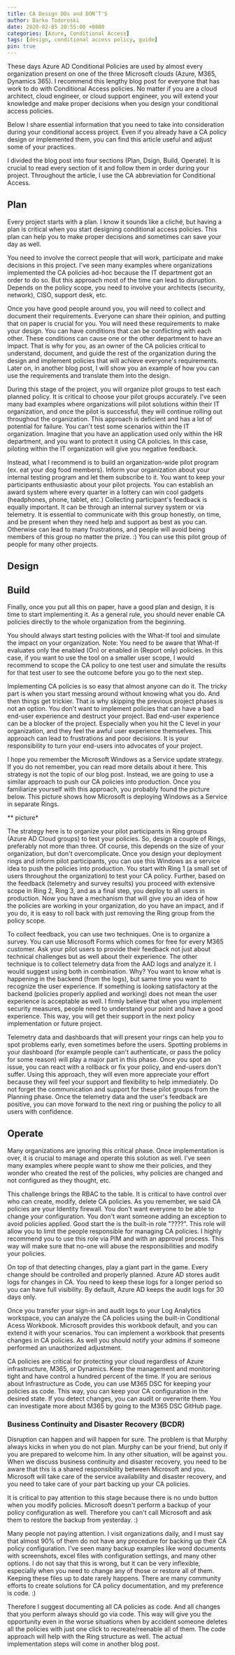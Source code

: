 ```yaml
---
title: CA Design DOs and DON’T'S
author: Darko Todoroski
date: 2020-02-05 20:55:00 +0800
categories: [Azure, Conditional Access]
tags: [design, conditional access policy, guide]
pin: true
---
```


These days Azure AD Conditional Policies are used by almost every organization present on one of the three Microsoft clouds (Azure, M365, Dynamics 365). I recommend this lengthy blog post for everyone that has work to do with Conditional Access policies. No matter if you are a cloud architect, cloud engineer, or cloud support engineer, you will extend your knowledge and make proper decisions when you design your conditional access policies.

Below I share essential information that you need to take into consideration during your conditional access project. Even if you already have a CA policy design or implemented them, you can find this article useful and adjust some of your practices.

I divided the blog post into four sections (Plan, Dsign, Build, Operate). It is crucial to read every section of it and follow them in order during your project. Throughout the article, I use the CA abbreviation for Conditional Access.

## Plan

Every project starts with a plan. I know it sounds like a cliché, but having a plan is critical when you start designing conditional access policies. This plan can help you to make proper decisions and sometimes can save your day as well.

You need to involve the correct people that will work, participate and make decisions in this project. I've seen many examples where organizations implemented the CA policies ad-hoc because the IT department got an order to do so. But this approach most of the time can lead to disruption. Depends on the policy scope, you need to involve your architects (security, network), CISO, support desk, etc.

Once you have good people around you, you will need to collect and document their requirements. Everyone can share their opinion, and putting that on paper is crucial for you. You will need these requirements to make your design. You can have conditions that can be conflicting with each other. These conditions can cause one or the other department to have an impact. That is why for you, as an owner of the CA policies critical to understand, document, and guide the rest of the organization during the design and implement policies that will achieve everyone's requirements. Later on, in another blog post, I will show you an example of how you can use the requirements and translate them into the design.

During this stage of the project, you will organize pilot groups to test each planned policy. It is critical to choose your pilot groups accurately. I've seen many bad examples where organizations will pilot solutions within their IT organization, and once the pilot is successful, they will continue rolling out throughout the organization. This approach is deficient and has a lot of potential for failure. You can't test some scenarios within the IT organization. Imagine that you have an application used only within the HR department, and you want to protect it using CA policies. In this case, piloting within the IT organization will give you negative feedback.

Instead, what I recommend is to build an organization-wide pilot program (ex. eat your dog food members). Inform your organization about your internal testing program and let them subscribe to it. You want to keep your participants enthusiastic about your pilot projects. You can establish an award system where every quarter in a lottery can win cool gadgets (headphones, phone, tablet, etc.) Collecting participant's feedback is equally important. It can be through an internal survey system or via telemetry. It is essential to communicate with this group honestly, on time, and be present when they need help and support as best as you can. Otherwise can lead to many frustrations, and people will avoid being members of this group no matter the prize. :) You can use this pilot group of people for many other projects.

## Design

## Build

Finally, once you put all this on paper, have a good plan and design, it is time to start implementing it. As a general rule, you should never enable CA policies directly to the whole organization from the beginning.

You should always start testing policies with the What-If tool and simulate the impact on your organization. Note: You need to be aware that What-If evaluates only the enabled (On) or enabled in (Report only) policies. In this case, if you want to use the tool on a smaller user scope, I would recommend to scope the CA policy to one test user and simulate the results for that test user to see the outcome before you go to the next step.

Implementing CA policies is so easy that almost anyone can do it. The tricky part is when you start messing around without knowing what you do. And then things get trickier. That is why skipping the previous project phases is not an option. You don't want to implement policies that can have a bad end-user experience and destruct your project. Bad end-user experience can be a blocker of the project. Especially when you hit the C level in your organization, and they feel the awful user experience themselves. This approach can lead to frustrations and poor decisions. It is your responsibility to turn your end-users into advocates of your project.

I hope you remember the Microsoft Windows as a Service update strategy. If you do not remember, you can read more details about it here. This strategy is not the topic of our blog post. Instead, we are going to use a similar approach to push our CA policies into production.
Once you familiarize yourself with this approach, you probably found the picture below. This picture shows how Microsoft is deploying Windows as a Service in separate Rings.

** picture*

The strategy here is to organize your pilot participants in Ring groups (Azure AD Cloud groups) to test your policies. So, design a couple of Rings, preferably not more than three. Of course, this depends on the size of your organization, but don't overcomplicate.  Once you design your deployment rings and inform pilot participants, you can use this Windows as a service idea to push the policies into production. You start with Ring 1 (a small set of users throughout the organization) to test your CA policy. Further, based on the feedback (telemetry and survey results) you proceed with extensive scope in Ring 2, Ring 3, and as a final step, you deploy to all users in production. Now you have a mechanism that will give you an idea of how the policies are working in your organization, do you have an impact, and if you do, it is easy to roll back with just removing the Ring group from the policy scope.

To collect feedback, you can use two techniques. One is to organize a survey. You can use Microsoft Forms which comes for free for every M365 customer. Ask your pilot users to provide their feedback not just about technical challenges but as well about their experience.
The other technique is to collect telemetry data from the AAD logs and analyze it.
I would suggest using both in combination. Why? You want to know what is happening in the backend (from the logs), but same time you want to recognize the user experience. If something is looking satisfactory at the backend (policies properly applied and working) does not mean the user experience is acceptable as well. I firmly believe that when you implement security measures, people need to understand your point and have a good experience. This way, you will get their support in the next policy implementation or future project.

Telemetry data and dashboards that will present your rings can help you to spot problems early, even sometimes before the users. Spotting problems in your dashboard (for example people can't authenticate, or pass the policy for some reason) will play a major part in this phase. Once you spot an issue, you can react with a rollback or fix your policy, and end-users don't suffer. Using this approach, they will even more appreciate your effort because they will feel your support and flexibility to help immediately. Do not forget the communication and support for these pilot groups from the Planning phase.
Once the telemetry data and the user's feedback are positive, you can move forward to the next ring or pushing the policy to all users with confidence.

## Operate

Many organizations are ignoring this critical phase. Once implementation is over, it is crucial to manage and operate this solution as well. I've seen many examples where people want to show me their policies, and they wonder who created the rest of the policies, why policies are changed and not configured as they thought, etc.

This challenge brings the RBAC to the table. It is critical to have control over who can create, modify, delete CA policies. As you remember, we said CA policies are your Identity firewall. You don't want everyone to be able to change your configuration. You don't want someone adding an exception to avoid policies applied. Good start the is the built-in role "????". This role will allow you to limit the people responsible for managing CA policies. I highly recommend you to use this role via PIM and with an approval process. This way will make sure that no-one will abuse the responsibilities and modify your policies.

On top of that detecting changes, play a giant part in the game. Every change should be controlled and properly planned. Azure AD stores audit logs for changes in CA. You need to keep these logs for a longer period so you can have full visibility. By default, Azure AD keeps the audit logs for 30 days only.

Once you transfer your sign-in and audit logs to your Log Analytics workspace, you can analyze the CA policies using the built-in Conditional Acess Workbook. Microsoft provides this workbook default, and you can extend it with your scenarios. You can implement a workbook that presents changes in CA policies. As well you should notify your admins if someone performed an unauthorized adjustment.

CA policies are critical for protecting your cloud regardless of Azure infrastructure, M365, or Dynamics. Keep the management and monitoring tight and have control a hundred percent of the time.
If you are serious about Infrastructure as Code, you can use M365 DSC for keeping your policies as code. This way, you can keep your CA configuration in the desired state. If you detect changes, you can audit or overwrite them. You can investigate more about M365 by going to the M365 DSC GitHub page.

### Business Continuity and Disaster Recovery (BCDR)

Disruption can happen and will happen for sure. The problem is that Murphy always kicks in when you do not plan. Murphy can be your friend, but only if you are prepared to welcome him. In any other situation, will be against you. When we discuss business continuity and disaster recovery, you need to be aware that this is a shared responsibility between Microsoft and you. Microsoft will take care of the service availability and disaster recovery, and you need to take care of your part backing up your CA policies.

It is critical to pay attention to this stage because there is no undo button when you modify policies. Microsoft doesn't perform a backup of your policy configuration as well. Therefore you can't call Microsoft and ask them to restore the backup from yesterday. :)

Many people not paying attention. I visit organizations daily, and I must say that almost 90% of them do not have any procedure for backing up their CA policy configuration. I've seen many backup examples like word documents with screenshots, excel files with configuration settings, and many other options. I do not say that this is wrong, but it can be very inflexible, especially when you need to change any of those or restore all of them. Keeping these files up to date rarely happens. There are many community efforts to create solutions for CA policy documentation, and my preference is code. :)

Therefore I suggest documenting all CA policies as code. And all changes that you perform always should go via code. This way will give you the opportunity even in the worse situations when by accident someone deletes all the policies with just one click to recreate/reenable all of them. The code approach will help with the Ring structure as well. The actual implementation steps will come in another blog post.
